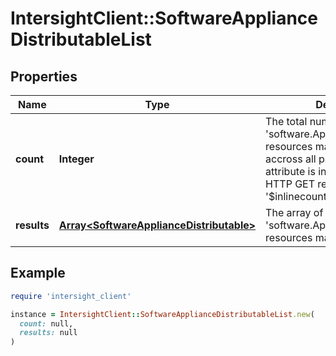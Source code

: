 # IntersightClient::SoftwareApplianceDistributableList

## Properties

| Name | Type | Description | Notes |
| ---- | ---- | ----------- | ----- |
| **count** | **Integer** | The total number of &#39;software.ApplianceDistributable&#39; resources matching the request, accross all pages. The &#39;Count&#39; attribute is included when the HTTP GET request includes the &#39;$inlinecount&#39; parameter. | [optional] |
| **results** | [**Array&lt;SoftwareApplianceDistributable&gt;**](SoftwareApplianceDistributable.md) | The array of &#39;software.ApplianceDistributable&#39; resources matching the request. | [optional] |

## Example

```ruby
require 'intersight_client'

instance = IntersightClient::SoftwareApplianceDistributableList.new(
  count: null,
  results: null
)
```

